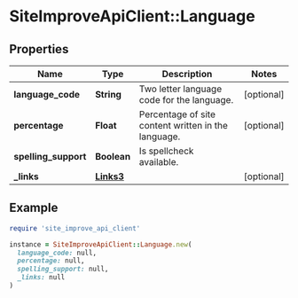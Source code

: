 # SiteImproveApiClient::Language

## Properties

| Name | Type | Description | Notes |
| ---- | ---- | ----------- | ----- |
| **language_code** | **String** | Two letter language code for the language. | [optional] |
| **percentage** | **Float** | Percentage of site content written in the language. | [optional] |
| **spelling_support** | **Boolean** | Is spellcheck available. |  |
| **_links** | [**Links3**](Links3.md) |  | [optional] |

## Example

```ruby
require 'site_improve_api_client'

instance = SiteImproveApiClient::Language.new(
  language_code: null,
  percentage: null,
  spelling_support: null,
  _links: null
)
```

